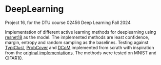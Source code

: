 # DeepLearning
Project 16, for the DTU course 02456 Deep Learning Fall 2024

Implementation of different active learning methods for deeplearning using [resnet18](https://pytorch.org/vision/main/models/generated/torchvision.models.resnet18.html) as the model. The implemented methods are least confidence, margin, entropy and random sampling as the baselines. Testing against [TypiClust](https://arxiv.org/abs/2202.02794), [ProbCover](https://arxiv.org/abs/2205.11320) and [DCoM](https://arxiv.org/abs/2407.01804) implemented from scrath with inspiration from the [original implementations](https://github.com/avihu111/TypiClust). The methods were tested on MNIST and CIFAR10.
